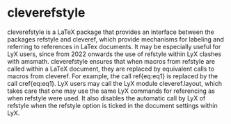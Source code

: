 # cleverefstyle
cleverefstyle is a LaTeX package that provides an interface between the packages refstyle and cleveref, which provide mechanisms for labeling and referring to references in LaTex documents. It may be especially useful for LyX users, since from 2022 onwards the use of refstyle within LyX clashes with amsmath.
cleverefstyle ensures that when macros from refstyle are called within a LaTeX document, they are replaced by equivalent calls to macros from cleveref. For example, the call ref{eq:eq1} is replaced by the call cref{eq:eq1}.
LyX users may call the LyX module cleveref.layout, which takes care that one may use the same LyX commands for referencing as when refstyle were used. It also disables the automatic call by LyX of refstyle when the refstyle option is ticked in the document settings within LyX.
